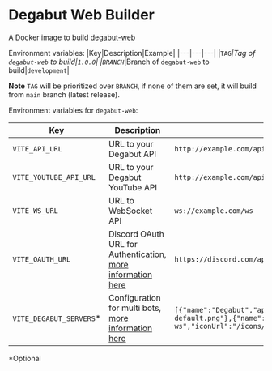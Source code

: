 # Degabut Web Builder

A Docker image to build [degabut-web](https://github.com/degabut/degabut-web)

Environment variables:
|Key|Description|Example|
|---|---|---|
|`TAG`*|Tag of `degabut-web` to build|`1.0.0`|
|`BRANCH`*|Branch of `degabut-web` to build|`development`|

**Note** `TAG` will be prioritized over `BRANCH`, if none of them are set, it will build from `main` branch (latest release).

Environment variables for `degabut-web`:

|Key|Description|Example|
|---|---|---|
|`VITE_API_URL`|URL to your Degabut API|`http://example.com/api`|
|`VITE_YOUTUBE_API_URL`|URL to your Degabut YouTube API|`http://example.com/api/youtube`|
|`VITE_WS_URL`|URL to WebSocket API|`ws://example.com/ws`|
|`VITE_OAUTH_URL`|Discord OAuth URL for Authentication, [more information here](#oauth-url) |`https://discord.com/api/oauth2/authorize?...`|
|`VITE_DEGABUT_SERVERS`*| Configuration for multi bots, [more information here](https://github.com/degabut/examples/tree/main/v3-multi-bot#multi-bot-support-on-degabut-web)|`[{"name":"Degabut","apiBaseUrl":"http://example.com/api","wsUrl":"ws://example.com/ws","iconUrl":"/icons/colors/degabut-default.png"},{"name":"Redgabut","apiBaseUrl":"http://example.com/red-api","wsUrl":"ws://example.com/red-ws","iconUrl":"/icons/colors/degabut-red.png"}]`

*Optional